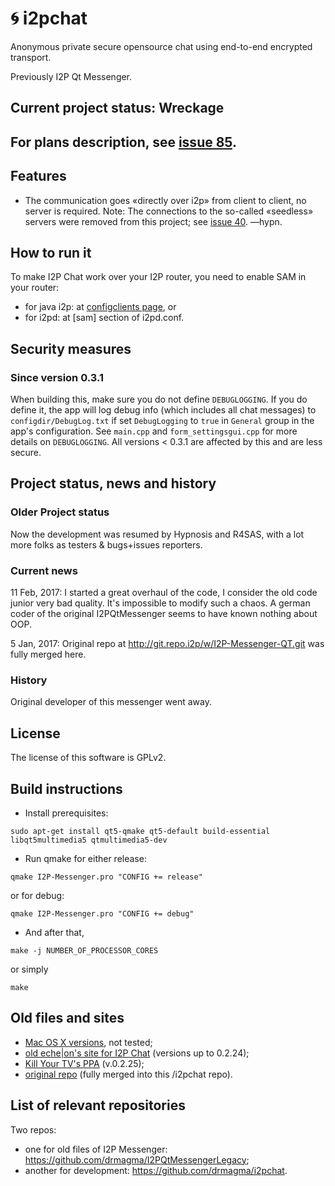# 🌀 i2pchat

Anonymous private secure opensource chat using end-to-end encrypted transport.

Previously I2P Qt Messenger.

## Current project status: Wreckage

## For plans description, see <a href="https://github.com/drmagma/i2pchat/issues/85">issue 85</a>.

## Features

 * The communication goes «directly over i2p» from client to client, no server is required. Note: The connections to the so-called «seedless» servers were removed from this project; see <a href=https://github.com/drmagma/i2pchat/issues/40>issue 40</a>. —hypn.

## How to run it

To make I2P Chat work over your I2P router, you need to enable SAM in your router:

 * for java i2p: at <a href="http://127.0.0.1:7657/configclients">configclients page</a>, or 
 * for i2pd: at [sam] section of i2pd.conf.

## Security measures

### Since version 0.3.1

When building this, make sure you do not define `DEBUGLOGGING`. If you do define it, the app will log debug info (which includes all chat messages) to `configdir/DebugLog.txt` if set `DebugLogging` to `true` in `General` group in the app's configuration. See `main.cpp` and `form_settingsgui.cpp` for more details on `DEBUGLOGGING`. All versions < 0.3.1 are affected by this and are less secure.
    
## Project status, news and history

### Older Project status

Now the development was resumed by Hypnosis and R4SAS, with a lot more folks as testers &amp; bugs+issues reporters.

### Current news

11 Feb, 2017: I started a great overhaul of the code, I consider the old code junior very bad quality. It's impossible to modify such a chaos. A german coder of the original I2PQtMessenger seems to have known nothing about OOP.

5 Jan, 2017: Original repo at http://git.repo.i2p/w/I2P-Messenger-QT.git was fully merged here.
  
### History

Original developer of this messenger went away.

## License

The license of this software is GPLv2.

## Build instructions

 * Install prerequisites:
```
sudo apt-get install qt5-qmake qt5-default build-essential libqt5multimedia5 qtmultimedia5-dev
```
 * Run qmake for either release:
```
qmake I2P-Messenger.pro "CONFIG += release"
```
or for debug:
```
qmake I2P-Messenger.pro "CONFIG += debug"
```
 * And after that,
```
make -j NUMBER_OF_PROCESSOR_CORES
```
or simply
```
make
```

## Old files and sites

 * <a href=http://echelon.i2p/qti2pmessenger/macos>Mac OS X versions</a>, not tested;
 * <a href=http://echelon.i2p/qti2pmessenger/>old eche|on's site for I2P Chat</a> (versions up to 0.2.24);
 * <a href=https://launchpad.net/~i2p.packages/+archive/ubuntu/i2p/+sourcepub/4824794/+listing-archive-extra>Kill Your TV's PPA</a> (v.0.2.25);
 * <a href=http://git.repo.i2p/w/I2P-Messenger-QT.git/shortlog>original repo</a> (fully merged into this /i2pchat repo).

## List of relevant repositories
 
Two repos:
 * one for old files of I2P Messenger: <a href=https://github.com/drmagma/I2PQtMessengerLegacy>https://github.com/drmagma/I2PQtMessengerLegacy</a>;
 * another for development: <a href=https://github.com/drmagma/i2pchat>https://github.com/drmagma/i2pchat</a>.
